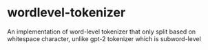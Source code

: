 # wordlevel-tokenizer
An implementation of word-level tokenizer that only split based on whitespace character, unlike gpt-2 tokenizer which is subword-level
